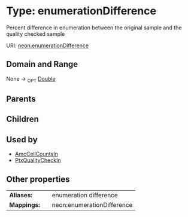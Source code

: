 
# Type: enumerationDifference


Percent difference in enumeration between the original sample and the quality checked sample

URI: [neon:enumerationDifference](https://data.neonscience.org/enumerationDifference)


## Domain and Range

None ->  <sub>OPT</sub> [Double](types/Double.md)

## Parents


## Children


## Used by

 * [AmcCellCountsIn](AmcCellCountsIn.md)
 * [PtxQualityCheckIn](PtxQualityCheckIn.md)

## Other properties

|  |  |  |
| --- | --- | --- |
| **Aliases:** | | enumeration difference |
| **Mappings:** | | neon:enumerationDifference |

